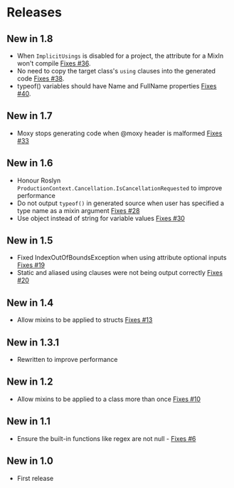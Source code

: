 # Releases

## New in 1.8
* When `ImplicitUsings` is disabled for a project, the attribute for a MixIn won't compile [Fixes #36](https://github.com/mrpmorris/Morris.Moxy/issues/36). 
* No need to copy the target class's `using` clauses into the generated code [Fixes #38](https://github.com/mrpmorris/Morris.Moxy/issues/38). 
* typeof() variables should have Name and FullName properties [Fixes #40](https://github.com/mrpmorris/Morris.Moxy/issues/40).

## New in 1.7
* Moxy stops generating code when @moxy header is malformed [Fixes #33](https://github.com/mrpmorris/Morris.Moxy/issues/33)

## New in 1.6
* Honour Roslyn `ProductionContext.Cancellation.IsCancellationRequested` to improve performance
* Do not output `typeof()` in generated source when user has specified a type name as a mixin argument [Fixes #28](https://github.com/mrpmorris/Morris.Moxy/issues/28)
* Use object instead of string for variable values [Fixes #30](https://github.com/mrpmorris/Morris.Moxy/issues/30)

## New in 1.5
* Fixed IndexOutOfBoundsException when using attribute optional inputs [Fixes #19](https://github.com/mrpmorris/Morris.Moxy/issues/19)
* Static and aliased using clauses were not being output correctly [Fixes #20](https://github.com/mrpmorris/Morris.Moxy/issues/20)

## New in 1.4
* Allow mixins to be applied to structs [Fixes #13](https://github.com/mrpmorris/Morris.Moxy/issues/13)

## New in 1.3.1
* Rewritten to improve performance

## New in 1.2
* Allow mixins to be applied to a class more than once [Fixes #10](https://github.com/mrpmorris/Morris.Moxy/issues/10)

## New in 1.1
* Ensure the built-in functions like regex are not null - [Fixes #6](https://github.com/mrpmorris/Morris.Moxy/issues/6)

## New in 1.0
* First release

